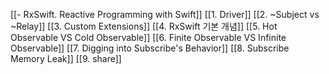 [[- RxSwift. Reactive Programming with Swift]]
[[1. Driver]]
[[2. ~Subject vs ~Relay]]
[[3. Custom Extensions]]
[[4. RxSwift 기본 개념]]
[[5. Hot Observable VS Cold Observable]]
[[6. Finite Observable VS Infinite Observable]]
[[7.  Digging into Subscribe's Behavior]]
[[8. Subscribe Memory Leak]]
[[9. share]]
